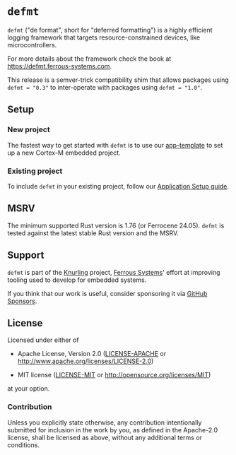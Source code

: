 # `defmt`

`defmt` ("de format", short for "deferred formatting") is a highly efficient logging framework that targets resource-constrained devices, like microcontrollers.

For more details about the framework check the book at <https://defmt.ferrous-systems.com>.

This release is a semver-trick compatibility shim that allows packages using `defmt = "0.3"` to inter-operate with packages using `defmt = "1.0"`.

## Setup

### New project

The fastest way to get started with `defmt` is to use our [app-template] to set up a new Cortex-M embedded project.

[app-template]: https://github.com/knurling-rs/app-template

### Existing project

To include `defmt` in your existing project, follow our [Application Setup guide].

[Application Setup guide]: https://defmt.ferrous-systems.com/setup.html

## MSRV

The minimum supported Rust version is 1.76 (or Ferrocene 24.05). `defmt` is tested against the latest stable Rust version and the MSRV.

## Support

`defmt` is part of the [Knurling] project, [Ferrous Systems]' effort at
improving tooling used to develop for embedded systems.

If you think that our work is useful, consider sponsoring it via [GitHub
Sponsors].

## License

Licensed under either of

- Apache License, Version 2.0 ([LICENSE-APACHE](LICENSE-APACHE) or
  http://www.apache.org/licenses/LICENSE-2.0)

- MIT license ([LICENSE-MIT](LICENSE-MIT) or http://opensource.org/licenses/MIT)

at your option.

### Contribution

Unless you explicitly state otherwise, any contribution intentionally submitted
for inclusion in the work by you, as defined in the Apache-2.0 license, shall be
licensed as above, without any additional terms or conditions.

[Knurling]: https://knurling.ferrous-systems.com/
[Ferrous Systems]: https://ferrous-systems.com/
[GitHub Sponsors]: https://github.com/sponsors/knurling-rs
